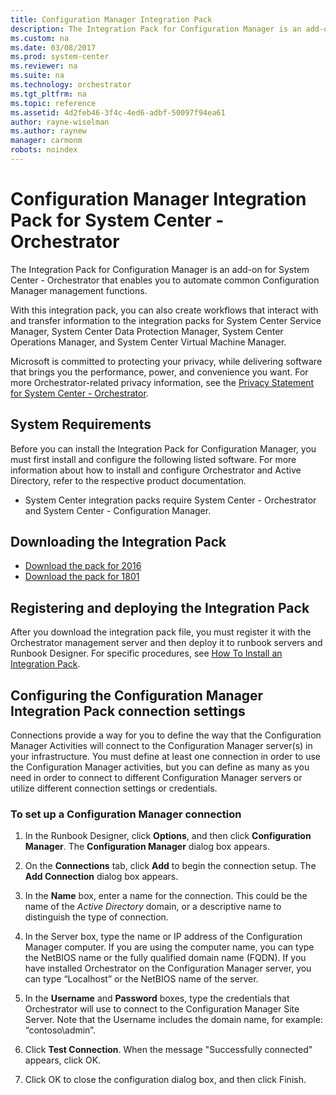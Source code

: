 ```yaml
---
title: Configuration Manager Integration Pack
description: The Integration Pack for Configuration Manager is an add-on for System Center - Orchestrator that enables you to automate common Configuration Manager functions.
ms.custom: na
ms.date: 03/08/2017
ms.prod: system-center
ms.reviewer: na
ms.suite: na
ms.technology: orchestrator
ms.tgt_pltfrm: na
ms.topic: reference
ms.assetid: 4d2feb46-3f4c-4ed6-adbf-50097f94ea61
author: rayne-wiselman
ms.author: raynew
manager: carmonm
robots: noindex
---
```

# Configuration Manager Integration Pack for System Center - Orchestrator

The Integration Pack for Configuration Manager is an add-on for System Center - Orchestrator that enables you to automate common Configuration Manager management functions.

With this integration pack, you can also create workflows that interact with and transfer information to the integration packs for System Center Service Manager, System Center Data Protection Manager, System Center Operations Manager, and System Center Virtual Machine Manager.

Microsoft is committed to protecting your privacy, while delivering software that brings you the performance, power, and convenience you want. For more Orchestrator-related privacy information, see the [Privacy Statement for System Center - Orchestrator](https://www.microsoft.com/en-us/privacystatement/EnterpriseDev/default.aspx).

## System Requirements

Before you can install the Integration Pack for Configuration Manager, you must first install and configure the following listed software. For more information about how to install and configure Orchestrator and Active Directory, refer to the respective product documentation.

-   System Center integration packs require System Center - Orchestrator and System Center - Configuration Manager.

## Downloading the Integration Pack

- [Download the pack for 2016](https://www.microsoft.com/en-us/download/details.aspx?id=54098)
- [Download the pack for 1801](https://www.microsoft.com/en-us/download/details.aspx?id=56605)

## Registering and deploying the Integration Pack

After you download the integration pack file, you must register it with the Orchestrator management server and then deploy it to runbook servers and Runbook Designer. For specific procedures, see [How To Install an Integration Pack](how-to-add-an-integration-pack.md).

## Configuring the Configuration Manager Integration Pack connection settings

Connections provide a way for you to define the way that the Configuration Manager Activities will connect to the Configuration Manager server(s) in your infrastructure. You must define at least one connection in order to use the Configuration Manager activities, but you can define as many as you need in order to connect to different Configuration Manager servers or utilize different connection settings or credentials.

### To set up a Configuration Manager connection

1.  In the Runbook Designer, click **Options**, and then click **Configuration Manager**. The **Configuration Manager** dialog box appears.

2.  On the **Connections** tab, click **Add** to begin the connection setup. The **Add Connection** dialog box appears.

3.  In the **Name** box, enter a name for the connection. This could be the name of the *Active Directory* domain, or a descriptive name to distinguish the type of connection.

4.  In the Server box, type the name or IP address of the Configuration Manager computer. If you are using the computer name, you can type the NetBIOS name or the fully qualified domain name (FQDN). If you have installed Orchestrator on the Configuration Manager server, you can type “Localhost” or the NetBIOS name of the server.

5.  In the **Username** and **Password** boxes, type the credentials that Orchestrator will use to connect to the Configuration Manager Site Server. Note that the Username includes the domain name, for example: “contoso\admin”.

6.  Click **Test Connection**. When the message "Successfully connected" appears, click OK.

7. Click OK to close the configuration dialog box, and then click Finish.
